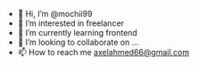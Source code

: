 - 👋 Hi, I’m @mochii99
- 👀 I’m interested in freelancer
- 🌱 I’m currently learning frontend
- 💞️ I’m looking to collaborate on ...
- 📫 How to reach me axelahmed66@gmail.com

<!---
mochii99/mochii99 is a ✨ special ✨ repository because its `README.md` (this file) appears on your GitHub profile.
You can click the Preview link to take a look at your changes.
--->
